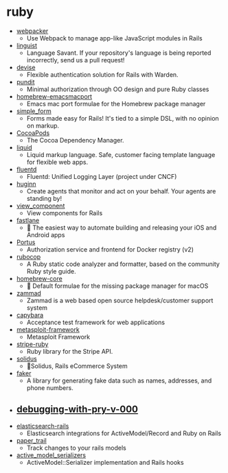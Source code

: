 # ruby
- [webpacker](https://github.com/rails/webpacker)
  - Use Webpack to manage app-like JavaScript modules in Rails
- [linguist](https://github.com/github/linguist)
  - Language Savant. If your repository's language is being reported incorrectly, send us a pull request!
- [devise](https://github.com/heartcombo/devise)
  - Flexible authentication solution for Rails with Warden.
- [pundit](https://github.com/varvet/pundit)
  - Minimal authorization through OO design and pure Ruby classes
- [homebrew-emacsmacport](https://github.com/railwaycat/homebrew-emacsmacport)
  - Emacs mac port formulae for the Homebrew package manager
- [simple_form](https://github.com/heartcombo/simple_form)
  - Forms made easy for Rails! It's tied to a simple DSL, with no opinion on markup.
- [CocoaPods](https://github.com/CocoaPods/CocoaPods)
  - The Cocoa Dependency Manager.
- [liquid](https://github.com/Shopify/liquid)
  - Liquid markup language. Safe, customer facing template language for flexible web apps.
- [fluentd](https://github.com/fluent/fluentd)
  - Fluentd: Unified Logging Layer (project under CNCF)
- [huginn](https://github.com/huginn/huginn)
  - Create agents that monitor and act on your behalf. Your agents are standing by!
- [view_component](https://github.com/github/view_component)
  - View components for Rails
- [fastlane](https://github.com/fastlane/fastlane)
  - 🚀 The easiest way to automate building and releasing your iOS and Android apps
- [Portus](https://github.com/SUSE/Portus)
  - Authorization service and frontend for Docker registry (v2)
- [rubocop](https://github.com/rubocop-hq/rubocop)
  - A Ruby static code analyzer and formatter, based on the community Ruby style guide.
- [homebrew-core](https://github.com/Homebrew/homebrew-core)
  - 🍻 Default formulae for the missing package manager for macOS
- [zammad](https://github.com/zammad/zammad)
  - Zammad is a web based open source helpdesk/customer support system
- [capybara](https://github.com/teamcapybara/capybara)
  - Acceptance test framework for web applications
- [metasploit-framework](https://github.com/rapid7/metasploit-framework)
  - Metasploit Framework
- [stripe-ruby](https://github.com/stripe/stripe-ruby)
  - Ruby library for the Stripe API.
- [solidus](https://github.com/solidusio/solidus)
  - 🛒Solidus, Rails eCommerce System
- [faker](https://github.com/faker-ruby/faker)
  - A library for generating fake data such as names, addresses, and phone numbers.
- [debugging-with-pry-v-000](https://github.com/learn-co-students/debugging-with-pry-v-000)
  - 
- [elasticsearch-rails](https://github.com/elastic/elasticsearch-rails)
  - Elasticsearch integrations for ActiveModel/Record and Ruby on Rails
- [paper_trail](https://github.com/paper-trail-gem/paper_trail)
  - Track changes to your rails models
- [active_model_serializers](https://github.com/rails-api/active_model_serializers)
  - ActiveModel::Serializer implementation and Rails hooks
